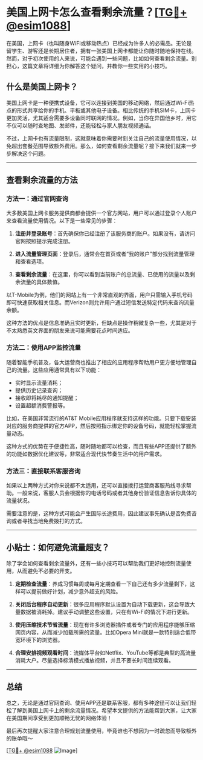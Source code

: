 # 美国上网卡怎么查看剩余流量？[[TG💪+ @esim1088](https://t.me/s/esim1088)]

在美国，上网卡（也叫随身WiFi或移动热点）已经成为许多人的必需品。无论是留学生、游客还是长期居住者，拥有一张美国上网卡都能让你随时随地保持在线。然而，对于初次使用的人来说，可能会遇到一些问题，比如如何查看剩余流量。别担心，这篇文章将详细为你解答这个疑问，并教你一些实用的小技巧。

## 什么是美国上网卡？

美国上网卡是一种便携式设备，它可以连接到美国的移动网络，然后通过Wi-Fi热点的形式共享给你的手机、平板或其他电子设备。相比传统的手机SIM卡，上网卡更加灵活，尤其适合需要多设备同时联网的情况。例如，当你在异国他乡时，用它不仅可以随时查地图、发邮件，还能轻松与家人朋友视频通话。

不过，上网卡也有流量限制，这就意味着你需要时刻关注自己的流量使用情况，以免超出套餐范围导致额外费用。那么，如何查看剩余流量呢？接下来我们就来一步步解决这个问题。

---

## 查看剩余流量的方法

### 方法一：通过官网查询

大多数美国上网卡服务提供商都会提供一个官方网站，用户可以通过登录个人账户来查看流量使用情况。以下是一些常见的步骤：

1. **注册并登录账号**：首先确保你已经注册了该服务商的账户。如果没有，请访问官网按照提示完成注册。
   
2. **进入流量管理页面**：登录后，通常会在首页或者“我的账户”部分找到流量管理和查看选项。

3. **查看剩余流量**：在这里，你可以看到当前账户的总流量、已使用的流量以及剩余流量的具体数值。

以T-Mobile为例，他们的网站上有一个非常直观的界面，用户只需输入手机号码即可快速获取相关信息。而Verizon则允许用户通过短信发送特定代码来查询流量余额。

这种方法的优点是信息准确且实时更新，但缺点是操作稍微复杂一些，尤其是对于不太熟悉英文界面的朋友来说可能需要花点时间适应。

### 方法二：使用APP监控流量

随着智能手机普及，各大运营商也推出了相应的应用程序帮助用户更方便地管理自己的流量。这些应用通常具有以下功能：

- 实时显示流量消耗；
- 提供历史记录查询；
- 接收即将耗尽的通知提醒；
- 设置超额消费警报等。

比如，在美国非常流行的AT&T Mobile应用程序就支持这样的功能。只要下载安装对应的服务商提供的官方APP，然后按照指示绑定你的设备号码，就能轻松掌握流量动态。

这种方式的优势在于便捷性高，随时随地都可以检查，而且有些APP还提供了额外的功能如数据优化建议等，非常适合现代快节奏生活中的用户需求。

### 方法三：直接联系客服咨询

如果以上两种方式对你来说都不太适用，还可以直接拨打运营商客服热线寻求帮助。一般来说，客服人员会根据你的电话号码或者其他身份验证信息告诉你具体的流量状况。

需要注意的是，这种方式可能会产生国际长途费用，因此建议事先确认是否免费咨询或者寻找当地免费拨打的方式。

---

## 小贴士：如何避免流量超支？

除了学会如何查看剩余流量外，还有一些小技巧可以帮助我们更好地控制流量使用，从而避免不必要的开支。

1. **定期检查流量**：养成习惯每周或每月定期查看一下自己还有多少流量剩下，这样可以提前做好计划，减少意外超支的风险。

2. **关闭后台程序自动更新**：很多应用程序默认设置为自动下载更新，这会导致大量数据被消耗掉。建议手动调整这些设置，只在有Wi-Fi的情况下进行更新。

3. **使用压缩技术节省流量**：现在有许多浏览器插件或者专门的应用程序能够压缩网页内容，从而减少加载所需的流量。比如Opera Mini就是一款特别适合低带宽环境下的浏览器。

4. **合理安排视频观看时间**：流媒体平台如Netflix、YouTube等都是典型的高流量消耗大户。尽量选择标清模式播放视频，并且不要长时间连续观看。

---

## 总结

总之，无论是通过官网查询、使用APP还是联系客服，都有多种途径可以让我们轻松了解到美国上网卡上的剩余流量情况。希望本文提供的方法能帮到大家，让大家在美国期间享受到更加顺畅无忧的网络体验！

最后再次提醒大家注意合理规划流量使用，毕竟谁也不想因为一时疏忽而导致额外的账单哦～

[[TG💪+ @esim1088](https://t.me/s/esim1088) ![Image](https://i.postimg.cc/4NQfJmqS/Snipaste-2025-05-13-00-14-12.png)]